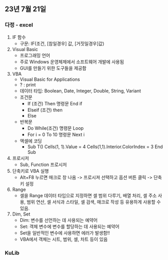 ## 23년 7월 21일

### 다정 - excel
1. IF 함수
    - 구문: IF(조건, [참일경우] 값, [거짓일경우]값)
2. Visual Basic
    - 프로그래밍 언어
    - 주로 Windows 운영체제에서 소프트웨어 개발에 사용됨
    - GUI를 만들기 위한 도구들을 제공함
3. VBA
    - Visual Basic for Applications
    - ? : print
    - 데이터 타입: Boolean, Date, Integer, Double, String, Variant
    - 조건문
        - If (조건) Then    명령문   End if
        - Elseif (조건) then
        - Else
    - 반복문
        - Do While(조건)    명령문     Loop
        - For i = 0 To 10   명령문  Next i
    - 액셀에 코딩
        - Sub T()   Cells(1, 1).Value = 4   Cells(1,1).Interior.ColorIndex = 3  End Sub
4. 프로시저
    - Sub, Function 프로시저
5. 단축키로 VBA 실행
    - Alt+F8 누르면 매크로 창 나옴 -> 프로시져 선택하고 옵션 버튼 클릭 -> 단축키 설정
6. Range
    - 셀을 Range 데이터 타입으로 지정하면 셀 범위 다루기, 배열 처리, 셀 주소 사용, 범위 연산, 셀 서식과 스타일, 셀 검색, 매크로 작성 등 유용하게 사용할 수 있음.
7. Dim, Set
    - Dim: 변수를 선언하는 데 사용되는 예약어
    - Set: 객체 변수에 변수를 할당하는 데 사용되는 예약어
    - Set을 일반적인 변수에 사용하면 에러가 발생함!!
    - VBA에서 객체는 시트, 범위, 셀, 차트 등이 있음

### KuLib
